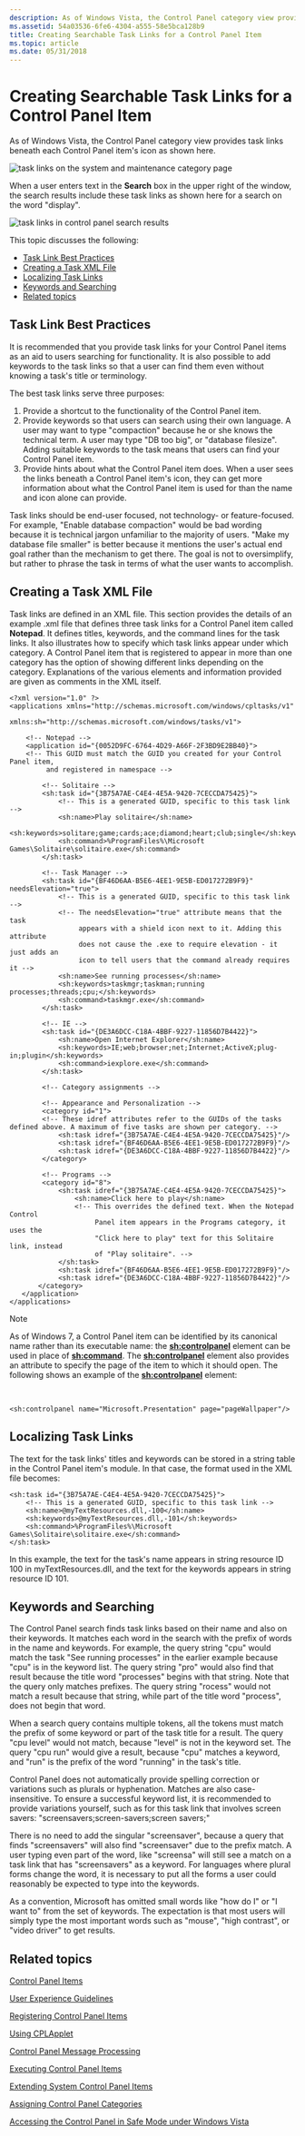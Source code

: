```yaml
---
description: As of Windows Vista, the Control Panel category view provides task links beneath each Control Panel item's icon as shown here.
ms.assetid: 54a03536-6fe6-4304-a555-58e5bca128b9
title: Creating Searchable Task Links for a Control Panel Item
ms.topic: article
ms.date: 05/31/2018
---
```


# Creating Searchable Task Links for a Control Panel Item

As of Windows Vista, the Control Panel category view provides task links beneath each Control Panel item's icon as shown here.

![task links on the system and maintenance category page](images/controlpaneltasklinks.png)

When a user enters text in the **Search** box in the upper right of the window, the search results include these task links as shown here for a search on the word "display".

![task links in control panel search results](images/controlpanelsearchresults.png)

This topic discusses the following:

- [Task Link Best Practices](#task-link-best-practices)
- [Creating a Task XML File](#creating-a-task-xml-file)
- [Localizing Task Links](#localizing-task-links)
- [Keywords and Searching](#keywords-and-searching)
- [Related topics](#related-topics)

## Task Link Best Practices

It is recommended that you provide task links for your Control Panel items as an aid to users searching for functionality. It is also possible to add keywords to the task links so that a user can find them even without knowing a task's title or terminology.

The best task links serve three purposes:

1.  Provide a shortcut to the functionality of the Control Panel item.
2.  Provide keywords so that users can search using their own language. A user may want to type "compaction" because he or she knows the technical term. A user may type "DB too big", or "database filesize". Adding suitable keywords to the task means that users can find your Control Panel item.
3.  Provide hints about what the Control Panel item does. When a user sees the links beneath a Control Panel item's icon, they can get more information about what the Control Panel item is used for than the name and icon alone can provide.

Task links should be end-user focused, not technology- or feature-focused. For example, "Enable database compaction" would be bad wording because it is technical jargon unfamiliar to the majority of users. "Make my database file smaller" is better because it mentions the user's actual end goal rather than the mechanism to get there. The goal is not to oversimplify, but rather to phrase the task in terms of what the user wants to accomplish.

## Creating a Task XML File

Task links are defined in an XML file. This section provides the details of an example .xml file that defines three task links for a Control Panel item called **Notepad**. It defines titles, keywords, and the command lines for the task links. It also illustrates how to specify which task links appear under which category. A Control Panel item that is registered to appear in more than one category has the option of showing different links depending on the category. Explanations of the various elements and information provided are given as comments in the XML itself.


```
<?xml version="1.0" ?>
<applications xmlns="http://schemas.microsoft.com/windows/cpltasks/v1" 
              xmlns:sh="http://schemas.microsoft.com/windows/tasks/v1">
    
    <!-- Notepad -->
    <application id="{0052D9FC-6764-4D29-A66F-2F3BD9E2BB40}"> 
    <!-- This GUID must match the GUID you created for your Control Panel item,
         and registered in namespace -->
    
        <!-- Solitaire -->
        <sh:task id="{3B75A7AE-C4E4-4E5A-9420-7CECCDA75425}"> 
            <!-- This is a generated GUID, specific to this task link -->
            <sh:name>Play solitaire</sh:name>
            <sh:keywords>solitare;game;cards;ace;diamond;heart;club;single</sh:keywords>
            <sh:command>%ProgramFiles%\Microsoft Games\Solitaire\solitaire.exe</sh:command>
        </sh:task>

        <!-- Task Manager -->
        <sh:task id="{BF46D6AA-B5E6-4EE1-9E5B-ED017272B9F9}" needsElevation="true"> 
            <!-- This is a generated GUID, specific to this task link -->
            <!-- The needsElevation="true" attribute means that the task 
                 appears with a shield icon next to it. Adding this attribute 
                 does not cause the .exe to require elevation - it just adds an 
                 icon to tell users that the command already requires it -->
            <sh:name>See running processes</sh:name>
            <sh:keywords>taskmgr;taskman;running processes;threads;cpu;</sh:keywords>
            <sh:command>taskmgr.exe</sh:command>
        </sh:task>

        <!-- IE -->
        <sh:task id="{DE3A6DCC-C18A-4BBF-9227-11856D7B4422}">
            <sh:name>Open Internet Explorer</sh:name>
            <sh:keywords>IE;web;browser;net;Internet;ActiveX;plug-in;plugin</sh:keywords>
            <sh:command>iexplore.exe</sh:command>
        </sh:task>
        
        <!-- Category assignments -->

        <!-- Appearance and Personalization -->
        <category id="1"> 
        <!-- These idref attributes refer to the GUIDs of the tasks defined above. A maximum of five tasks are shown per category. -->
            <sh:task idref="{3B75A7AE-C4E4-4E5A-9420-7CECCDA75425}"/>   
            <sh:task idref="{BF46D6AA-B5E6-4EE1-9E5B-ED017272B9F9}"/>
            <sh:task idref="{DE3A6DCC-C18A-4BBF-9227-11856D7B4422}"/>
        </category>
        
        <!-- Programs -->
        <category id="8"> 
            <sh:task idref="{3B75A7AE-C4E4-4E5A-9420-7CECCDA75425}">
                <sh:name>Click here to play</sh:name>
                <!-- This overrides the defined text. When the Notepad Control 
                     Panel item appears in the Programs category, it uses the 
                     "Click here to play" text for this Solitaire link, instead 
                     of "Play solitaire". -->
            </sh:task>
            <sh:task idref="{BF46D6AA-B5E6-4EE1-9E5B-ED017272B9F9}"/>
            <sh:task idref="{DE3A6DCC-C18A-4BBF-9227-11856D7B4422}"/>
       </category>
   </application>
</applications>
```



> [!Note]  
> As of Windows 7, a Control Panel item can be identified by its canonical name rather than its executable name: the **<sh:controlpanel>** element can be used in place of **<sh:command>**. The **<sh:controlpanel>** element also provides an attribute to specify the page of the item to which it should open. The following shows an example of the **<sh:controlpanel>** element:

 


```
<sh:controlpanel name="Microsoft.Presentation" page="pageWallpaper"/>
```



## Localizing Task Links

The text for the task links' titles and keywords can be stored in a string table in the Control Panel item's module. In that case, the format used in the XML file becomes:


```
<sh:task id="{3B75A7AE-C4E4-4E5A-9420-7CECCDA75425}"> 
    <!-- This is a generated GUID, specific to this task link -->
    <sh:name>@myTextResources.dll,-100</sh:name>
    <sh:keywords>@myTextResources.dll,-101</sh:keywords>
    <sh:command>%ProgramFiles%\Microsoft Games\Solitaire\solitaire.exe</sh:command>
</sh:task>
```



In this example, the text for the task's name appears in string resource ID 100 in myTextResources.dll, and the text for the keywords appears in string resource ID 101.

## Keywords and Searching

The Control Panel search finds task links based on their name and also on their keywords. It matches each word in the search with the prefix of words in the name and keywords. For example, the query string "cpu" would match the task "See running processes" in the earlier example because "cpu" is in the keyword list. The query string "pro" would also find that result because the title word "processes" begins with that string. Note that the query only matches prefixes. The query string "rocess" would not match a result because that string, while part of the title word "process", does not begin that word.

When a search query contains multiple tokens, all the tokens must match the prefix of some keyword or part of the task title for a result. The query "cpu level" would not match, because "level" is not in the keyword set. The query "cpu run" would give a result, because "cpu" matches a keyword, and "run" is the prefix of the word "running" in the task's title.

Control Panel does not automatically provide spelling correction or variations such as plurals or hyphenation. Matches are also case-insensitive. To ensure a successful keyword list, it is recommended to provide variations yourself, such as for this task link that involves screen savers: "screensavers;screen-savers;screen savers;"

There is no need to add the singular "screensaver", because a query that finds "screensavers" will also find "screensaver" due to the prefix match. A user typing even part of the word, like "screensa" will still see a match on a task link that has "screensavers" as a keyword. For languages where plural forms change the word, it is necessary to put all the forms a user could reasonably be expected to type into the keywords.

As a convention, Microsoft has omitted small words like "how do I" or "I want to" from the set of keywords. The expectation is that most users will simply type the most important words such as "mouse", "high contrast", or "video driver" to get results.

## Related topics

<dl> <dt>

[Control Panel Items](control-panel-applications.md)
</dt> <dt>

[User Experience Guidelines](user-experience-guidelines.md)
</dt> <dt>

[Registering Control Panel Items](registering-control-panel-items.md)
</dt> <dt>

[Using CPLApplet](using-cplapplet.md)
</dt> <dt>

[Control Panel Message Processing](message-processing.md)
</dt> <dt>

[Executing Control Panel Items](executing-control-panel-items.md)
</dt> <dt>

[Extending System Control Panel Items](extending-system-control-panel-items.md)
</dt> <dt>

[Assigning Control Panel Categories](assigning-control-panel-categories.md)
</dt> <dt>

[Accessing the Control Panel in Safe Mode under Windows Vista](accessing-the-cp-in-safe-mode-under-vista.md)
</dt> </dl>

 

 



